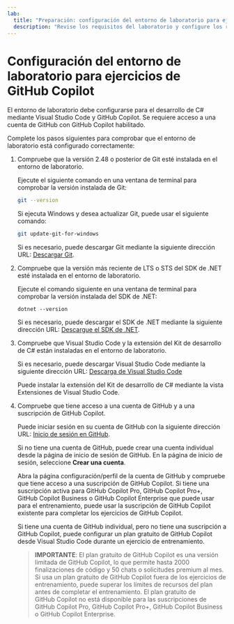 ```yaml
---
lab:
  title: "Preparación: configuración del entorno de laboratorio para ejercicios de GitHub\_Copilot."
  description: "Revise los requisitos del laboratorio y configure los recursos antes de iniciar los ejercicios de GitHub\_Copilot."
---
```


# Configuración del entorno de laboratorio para ejercicios de GitHub Copilot

El entorno de laboratorio debe configurarse para el desarrollo de C# mediante Visual Studio Code y GitHub Copilot. Se requiere acceso a una cuenta de GitHub con GitHub Copilot habilitado.

Complete los pasos siguientes para comprobar que el entorno de laboratorio está configurado correctamente:

1. Compruebe que la versión 2.48 o posterior de Git esté instalada en el entorno de laboratorio.

    Ejecute el siguiente comando en una ventana de terminal para comprobar la versión instalada de Git:

    ```bash
    git --version
    ```

    Si ejecuta Windows y desea actualizar Git, puede usar el siguiente comando:

    ```bash
    git update-git-for-windows
    ```

    Si es necesario, puede descargar Git mediante la siguiente dirección URL: <a href="https://git-scm.com/downloads" target="_blank">Descargar Git</a>.

1. Compruebe que la versión más reciente de LTS o STS del SDK de .NET esté instalada en el entorno de laboratorio.

    Ejecute el comando siguiente en una ventana de terminal para comprobar la versión instalada del SDK de .NET:

    ```dotnetcli
    dotnet --version
    ```

    Si es necesario, puede descargar el SDK de .NET mediante la siguiente dirección URL: <a href="https://dotnet.microsoft.com/download/dotnet" target="_blank">Descargue el SDK de .NET</a>.

1. Compruebe que Visual Studio Code y la extensión del Kit de desarrollo de C# están instaladas en el entorno de laboratorio.

    Si es necesario, puede descargar Visual Studio Code mediante la siguiente dirección URL: <a href="https://code.visualstudio.com/download" target="_blank">Descarga de Visual Studio Code</a>

    Puede instalar la extensión del Kit de desarrollo de C# mediante la vista Extensiones de Visual Studio Code.

1. Compruebe que tiene acceso a una cuenta de GitHub y a una suscripción de GitHub Copilot.

    Puede iniciar sesión en su cuenta de GitHub con la siguiente dirección URL: <a href="https://github.com/login" target="_blank">Inicio de sesión en GitHub</a>.

    Si no tiene una cuenta de GitHub, puede crear una cuenta individual desde la página de inicio de sesión de GitHub. En la página de inicio de sesión, seleccione **Crear una cuenta**.

    Abra la página configuración/perfil de la cuenta de GitHub y compruebe que tiene acceso a una suscripción de GitHub Copilot. Si tiene una suscripción activa para GitHub Copilot Pro, GitHub Copilot Pro+, GitHub Copilot Business o GitHub Copilot Enterprise que puede usar para el entrenamiento, puede usar la suscripción de GitHub Copilot existente para completar los ejercicios de GitHub Copilot.

    Si tiene una cuenta de GitHub individual, pero no tiene una suscripción a GitHub Copilot, puede configurar un plan gratuito de GitHub Copilot desde Visual Studio Code durante un ejercicio de entrenamiento.

    > **IMPORTANTE**: El plan gratuito de GitHub Copilot es una versión limitada de GitHub Copilot, lo que permite hasta 2000 finalizaciones de código y 50 chats o solicitudes premium al mes. Si usa un plan gratuito de GitHub Copilot fuera de los ejercicios de entrenamiento, puede superar los límites de recursos del plan antes de completar el entrenamiento. El plan gratuito de GitHub Copilot no está disponible para las suscripciones de GitHub Copilot Pro, GitHub Copilot Pro+, GitHub Copilot Business o GitHub Copilot Enterprise.

